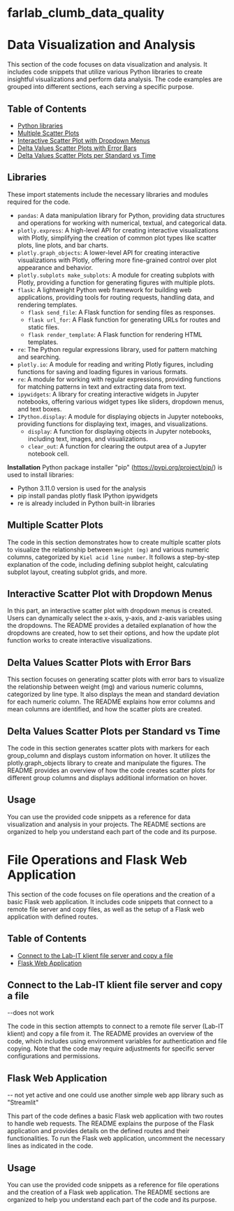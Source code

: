 # farlab_clumb_data_quality
# Data Visualization and Analysis

This section of the code focuses on data visualization and analysis. It includes code snippets that utilize various Python libraries to create insightful visualizations and perform data analysis. The code examples are grouped into different sections, each serving a specific purpose. 

## Table of Contents

- [Python libraries](#Libraries)
- [Multiple Scatter Plots](#multiple-scatter-plots)
- [Interactive Scatter Plot with Dropdown Menus](#interactive-scatter-plot-with-dropdown-menus)
- [Delta Values Scatter Plots with Error Bars](#delta-values-scatter-plots-with-error-bars)
- [Delta Values Scatter Plots per Standard vs Time](#delta-values-scatter-plots-per-standard-vs-time)

## Libraries

These import statements include the necessary libraries and modules required for the code.

- `pandas`: A data manipulation library for Python, providing data structures and operations for working with numerical, textual, and categorical data.
- `plotly.express`: A high-level API for creating interactive visualizations with Plotly, simplifying the creation of common plot types like scatter plots, line plots, and bar charts.
- `plotly.graph_objects`: A lower-level API for creating interactive visualizations with Plotly, offering more fine-grained control over plot appearance and behavior.
- `plotly.subplots make_subplots`: A module for creating subplots with Plotly, providing a function for generating figures with multiple plots.
- `flask`: A lightweight Python web framework for building web applications, providing tools for routing requests, handling data, and rendering templates.
    - `flask send_file`: A Flask function for sending files as responses.
    - `flask url_for`: A Flask function for generating URLs for routes and static files.
    - `flask render_template`: A Flask function for rendering HTML templates.
- `re`: The Python regular expressions library, used for pattern matching and searching.
- `plotly.io`: A module for reading and writing Plotly figures, including functions for saving and loading figures in various formats.
- `re`: A module for working with regular expressions, providing functions for matching patterns in text and extracting data from text.
- `ipywidgets`: A library for creating interactive widgets in Jupyter notebooks, offering various widget types like sliders, dropdown menus, and text boxes.
- `IPython.display`: A module for displaying objects in Jupyter notebooks, providing functions for displaying text, images, and visualizations.
    - `display`: A function for displaying objects in Jupyter notebooks, including text, images, and visualizations.
    - `clear_out`: A function for clearing the output area of a Jupyter notebook cell.

**Installation**
Python package installer "pip" (https://pypi.org/project/pip/) is used to install libraries:
- Python 3.11.0 version is used for the analysis
- pip install pandas plotly flask IPython ipywidgets
- re is already included in Python built-in libraries

## Multiple Scatter Plots

The code in this section demonstrates how to create multiple scatter plots to visualize the relationship between `Weight (mg)` and various numeric columns, categorized by `Kiel acid line number`. It follows a step-by-step explanation of the code, including defining subplot height, calculating subplot layout, creating subplot grids, and more.

## Interactive Scatter Plot with Dropdown Menus

In this part, an interactive scatter plot with dropdown menus is created. Users can dynamically select the x-axis, y-axis, and z-axis variables using the dropdowns. The README provides a detailed explanation of how the dropdowns are created, how to set their options, and how the update plot function works to create interactive visualizations.

## Delta Values Scatter Plots with Error Bars

This section focuses on generating scatter plots with error bars to visualize the relationship between weight (mg) and various numeric columns, categorized by line type. It also displays the mean and standard deviation for each numeric column. The README explains how error columns and mean columns are identified, and how the scatter plots are created.

## Delta Values Scatter Plots per Standard vs Time

The code in this section generates scatter plots with markers for each group_column and displays custom information on hover. It utilizes the plotly.graph_objects library to create and manipulate the figures. The README provides an overview of how the code creates scatter plots for different group columns and displays additional information on hover.

## Usage

You can use the provided code snippets as a reference for data visualization and analysis in your projects. The README sections are organized to help you understand each part of the code and its purpose.

# File Operations and Flask Web Application

This section of the code focuses on file operations and the creation of a basic Flask web application. It includes code snippets that connect to a remote file server and copy files, as well as the setup of a Flask web application with defined routes.

## Table of Contents

- [Connect to the Lab-IT klient file server and copy a file](#connect-to-the-lab-it-klient-file-server-and-copy-a-file)
- [Flask Web Application](#flask-web-application)

## Connect to the Lab-IT klient file server and copy a file
--does not work

The code in this section attempts to connect to a remote file server (Lab-IT klient) and copy a file from it. The README provides an overview of the code, which includes using environment variables for authentication and file copying. Note that the code may require adjustments for specific server configurations and permissions.

## Flask Web Application
-- not yet active and one could use another simple web app library such as "Streamlit"

This part of the code defines a basic Flask web application with two routes to handle web requests. The README explains the purpose of the Flask application and provides details on the defined routes and their functionalities. To run the Flask web application, uncomment the necessary lines as indicated in the code.

## Usage

You can use the provided code snippets as a reference for file operations and the creation of a Flask web application. The README sections are organized to help you understand each part of the code and its purpose.


